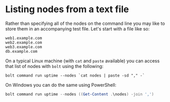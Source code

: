 # Listing nodes from a text file

Rather than specifying all of the nodes on the command line you may like to store them in an accompanying test file. Let's start with a file like so:


```
web1.example.com
web2.example.com
web3.example.com
db.example.com
```

On a typical Linux machine (with `cat` and `paste` available) you can access that list of nodes with `bolt` using the following:

```
bolt command run uptime --nodes `cat nodes | paste -sd "," -`
```

On Windows you can do the same using PowerShell:

```powershell
bolt command run uptime --nodes ((Get-Content .\nodes) -join ',')
```
